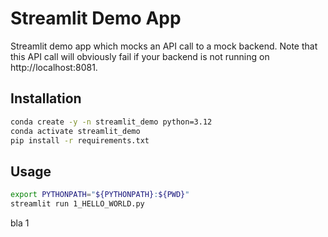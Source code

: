 # Streamlit Demo App
Streamlit demo app which mocks an API call to a mock backend. Note that this API call will obviously fail if your backend is not running on http://localhost:8081.

## Installation
```bash
conda create -y -n streamlit_demo python=3.12
conda activate streamlit_demo
pip install -r requirements.txt
```

## Usage
```bash
export PYTHONPATH="${PYTHONPATH}:${PWD}"
streamlit run 1_HELLO_WORLD.py
```
bla 1